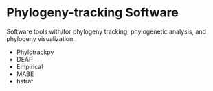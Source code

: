 # Phylogeny-tracking Software

Software tools with/for phylogeny tracking, phylogenetic analysis, and phylogeny visualization.

- Phylotrackpy
- DEAP
- Empirical
- MABE
- hstrat